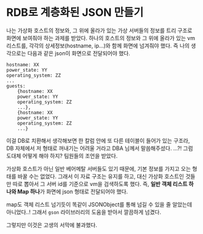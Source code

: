 # RDB로 계층화된 JSON 만들기
나는 가상화 호스트의 정보와, 그 위에 올라가 있는 가상 서버들의 정보를 트리 구조로 화면에 보여줘야 하는 과제를 받았다.
하나의 호스트의 정보와 그 위에 올라가 있는 vm 리스트를, 각각의 상세정보(hostname, ip...)와 함께 화면에 넘겨줘야 했다.
즉 나의 생각으로는 다음과 같은 json이 화면으로 전달되어야 했다.
```
hostname: XX
power_state: YY
operating_system: ZZ
...
guests: 
    {hostname: XX
    power_state: YY
    operating_system: ZZ
    ...},
    {hostname: XX
    power_state: YY
    operating_system: ZZ
    ...}
```
이걸 DB로 치환해서 생각해보면 한 칼럼 안에 또 다른 테이블이 들어가 있는 구조라, DB 자체에서 저 형태로 꺼내기는 어려울 거라고 DBA 님께서 말씀해주셨다.
...?! 그럼 도대체 어떻게 해야 하지?
팀원들의 조언을 받았다.

가상화 호스트가 아닌 일반 베어메탈 서버들도 있기 때문에, 기본 정보를 가지고 오는 형태를 바꿀 수는 없었다.
그래서 이 자료 구조는 유지를 하고, 대신 가상화 호스트인 것들만 따로 뽑아서 그 서버 id를 기준으로 vm을 검색하도록 했다.
즉, **일반 객체 리스트 하나와 Map 하나**가 화면에 json 형태로 전달되어야 했다.

map도 객체 리스트 넘기듯이 똑같이 JSONObject를 통해 넘길 수 있을 줄 알았는데 아니었다..!
그래서 `gson` 라이브러리의 도움을 받아서 깔끔하게 넘겼다.


그렇지만 이것은 고생의 서막에 불과했다.